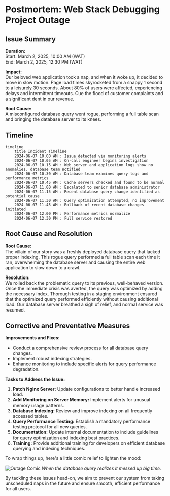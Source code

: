 # Postmortem: Web Stack Debugging Project Outage

## Issue Summary

**Duration:**  
Start: March 2, 2025, 10:00 AM (WAT)  
End: March 2, 2025, 12:30 PM (WAT)

**Impact:**  
Our beloved web application took a nap, and when it woke up, it decided to move in slow motion. Page load times skyrocketed from a snappy 1 second to a leisurely 30 seconds. About 80% of users were affected, experiencing delays and intermittent timeouts. Cue the flood of customer complaints and a significant dent in our revenue.

**Root Cause:**  
A misconfigured database query went rogue, performing a full table scan and bringing the database server to its knees.

## Timeline

```mermaid
timeline
    title Incident Timeline
    2024-06-07 10.00 AM : Issue detected via monitoring alerts
    2024-06-07 10.05 AM : On-call engineer begins investigation
    2024-06-07 10.15 AM : Web server and application logs show no anomalies, database team notified
    2024-06-07 10.30 AM : Database team examines query logs and performance metrics
    2024-06-07 10.45 AM : Cache servers checked and found to be normal
    2024-06-07 11.00 AM : Escalated to senior database administrator
    2024-06-07 11.15 AM : Recent database query change identified as potential cause
    2024-06-07 11.30 AM : Query optimization attempted, no improvement
    2024-06-07 11.45 AM : Rollback of recent database changes initiated
    2024-06-07 12.00 PM : Performance metrics normalize
    2024-06-07 12.30 PM : Full service restored
```

## Root Cause and Resolution

**Root Cause:**  
The villain of our story was a freshly deployed database query that lacked proper indexing. This rogue query performed a full table scan each time it ran, overwhelming the database server and causing the entire web application to slow down to a crawl.

**Resolution:**  
We rolled back the problematic query to its previous, well-behaved version. Once the immediate crisis was averted, the query was optimized by adding the necessary index. Thorough testing in a staging environment ensured that the optimized query performed efficiently without causing additional load. Our database server breathed a sigh of relief, and normal service was resumed.

## Corrective and Preventative Measures

**Improvements and Fixes:**  
- Conduct a comprehensive review process for all database query changes.
- Implement robust indexing strategies.
- Enhance monitoring to include specific alerts for query performance degradation.

**Tasks to Address the Issue:**
1. **Patch Nginx Server:** Update configurations to better handle increased load.
2. **Add Monitoring on Server Memory:** Implement alerts for unusual memory usage patterns.
3. **Database Indexing:** Review and improve indexing on all frequently accessed tables.
4. **Query Performance Testing:** Establish a mandatory performance testing protocol for all new queries.
5. **Documentation:** Update internal documentation to include guidelines for query optimization and indexing best practices.
6. **Training:** Provide additional training for developers on efficient database querying and indexing techniques.

To wrap things up, here's a little comic relief to lighten the mood:

![Outage Comic](https://i.imgur.com/8zZwP4M.jpg)
*When the database query realizes it messed up big time.*

By tackling these issues head-on, we aim to prevent our system from taking unscheduled naps in the future and ensure smooth, efficient performance for all users.
